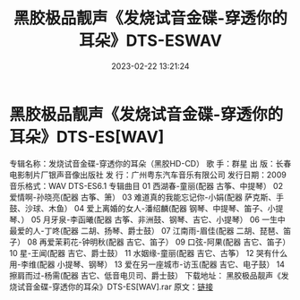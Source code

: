 ﻿---
title: 黑胶极品靓声《发烧试音金碟-穿透你的耳朵》DTS-ESWAV
date: 2023-02-22 13:21:24
categories: 试音碟、非卖品、发烧碟
tags: 华语中文
---
# 黑胶极品靓声《发烧试音金碟-穿透你的耳朵》DTS-ES[WAV]

专辑名称：发烧试音金碟-穿透你的耳朵（黑胶HD-CD）
歌 手：群星
出 版：长春电影制片厂银声音像出版社
发 行：广州粤东汽车音乐有限公司
发行日期：2009
音乐格式：WAV DTS-ES6.1
专辑曲目
01 西湖春-童丽(配器 古筝、中提琴）
02 爱情啊-孙晓亮(配器 古筝、箫）
03 难道真的我能忘记你-小娟(配器 萨克斯、手鼓、沙球、木鱼）
04 爱上离婚的女人-潘绍麟(配器 钢琴、中提琴、笛子、小提琴、）
05 月牙泉-李函曦(配器 古筝、非洲鼓、钢琴、吉它、小提琴）
06 一生中最爱的人-丁咚(配器 二胡、扬琴、爵士鼓）
07 江南雨-眉佳(配器 二胡、琵琶、笛子）
08 再爱茉莉花-钟明秋(配器 吉它、笛子）
09 口弦-阿果(配器 吉它、笛子）
10 星-王闻(配器 吉它、爵士鼓）
11 水姻缘-童丽(配器 吉它、古筝）
12 哭有什么用-李维(配器 小提琴、钢琴）
13 爱在另一座城市-访玉(配器 吉它、电子鼓）
14 擦肩而过-杨需(配器 吉它、低音电贝司、爵士鼓）
下载地址：
黑胶极品靓声《发烧试音金碟-穿透你的耳朵》DTS-ES[WAV].rar
原文：[链接](https://blog.sina.com.cn/s/blog_1647c7e76010310vl.html)